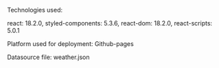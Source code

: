 Technologies used:

react: 18.2.0,
styled-components: 5.3.6,
react-dom: 18.2.0,
react-scripts: 5.0.1

Platform used for deployment:
Github-pages

Datasource file: weather.json
